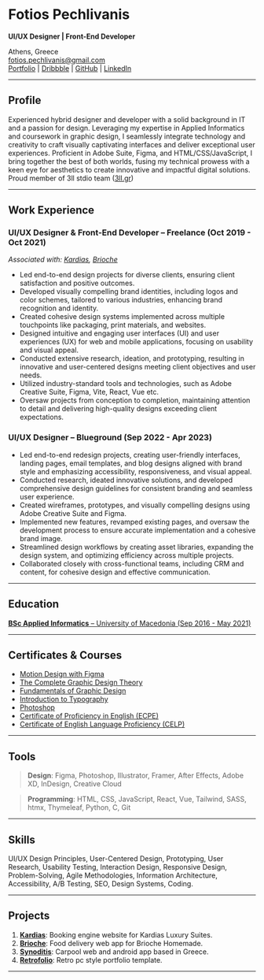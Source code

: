 # Fotios Pechlivanis

**UI/UX Designer | Front-End Developer**

Athens, Greece  
[fotios.pechlivanis@gmail.com](mailto:fotios.pechlivanis@gmail.com)  
[Portfolio](https://patriarxis.com) | [Dribbble](https://dribbble.com/patriarxis) | [GitHub](https://github.com/patriarxis) | [LinkedIn](https://linkedin.com/in/patriarxis)

---

## Profile

Experienced hybrid designer and developer with a solid background in IT and a passion for design. Leveraging my expertise in Applied Informatics and coursework in graphic design, I seamlessly integrate technology and creativity to craft visually captivating interfaces and deliver exceptional user experiences. Proficient in Adobe Suite, Figma, and HTML/CSS/JavaScript, I bring together the best of both worlds, fusing my technical prowess with a keen eye for aesthetics to create innovative and impactful digital solutions. Proud member of 3ll stdio team ([3ll.gr](https://3ll.gr))

---

## Work Experience

### UI/UX Designer & Front-End Developer – Freelance (Oct 2019 - Oct 2021)

_Associated with: [Kardias](#/projects/kardias), [Brioche](#/projects/brioche)_

- Led end-to-end design projects for diverse clients, ensuring client satisfaction and positive outcomes.
- Developed visually compelling brand identities, including logos and color schemes, tailored to various industries, enhancing brand recognition and identity.
- Created cohesive design systems implemented across multiple touchpoints like packaging, print materials, and websites.
- Designed intuitive and engaging user interfaces (UI) and user experiences (UX) for web and mobile applications, focusing on usability and visual appeal.
- Conducted extensive research, ideation, and prototyping, resulting in innovative and user-centered designs meeting client objectives and user needs.
- Utilized industry-standard tools and technologies, such as Adobe Creative Suite, Figma, Vite, React, Vue etc.
- Oversaw projects from conception to completion, maintaining attention to detail and delivering high-quality designs exceeding client expectations.

### UI/UX Designer – Blueground (Sep 2022 - Apr 2023)

- Led end-to-end redesign projects, creating user-friendly interfaces, landing pages, email templates, and blog designs aligned with brand style and emphasizing accessibility, responsiveness, and visual appeal.
- Conducted research, ideated innovative solutions, and developed comprehensive design guidelines for consistent branding and seamless user experience.
- Created wireframes, prototypes, and visually compelling designs using Adobe Creative Suite and Figma.
- Implemented new features, revamped existing pages, and oversaw the development process to ensure accurate implementation and a cohesive brand image.
- Streamlined design workflows by creating asset libraries, expanding the design system, and optimizing efficiency across multiple projects.
- Collaborated closely with cross-functional teams, including CRM and content, for cohesive design and effective communication.

---

## Education

[**BSc Applied Informatics** – University of Macedonia (Sep 2016 - May 2021)](https://patriarxis.com/certificates/bsc-applied-informatics-uom.pdf)

---

## Certificates & Courses

- [Motion Design with Figma](https://udemy-certificate.s3.amazonaws.com/pdf/UC-5b749fe8-8770-4df6-ad8a-2d3022d9228e.pdf)
- [The Complete Graphic Design Theory](https://udemy-certificate.s3.amazonaws.com/pdf/UC-746bc4e6-642f-4aba-87b4-d42952da2bea.pdf)
- [Fundamentals of Graphic Design](https://coursera.org/share/d0532c911f885c1b3505b74783894a88)
- [Introduction to Typography](https://coursera.org/share/1ec4d1ba7c3b3050ad1e92909c28dbc7)
- [Photoshop](https://patriarxis.com/certificates/photoshop.pdf)
- [Certificate of Proficiency in English (ECPE)](https://patriarxis.com/certificates/english-language/celp.jpg)
- [Certificate of English Language Proficiency (CELP)](https://patriarxis.com/certificates/english-language/ecpe.jpg)

---

## Tools

> **Design**:
> Figma, Photoshop, Illustrator, Framer, After Effects, Adobe XD, InDesign, Creative Cloud

> **Programming**:
> HTML, CSS, JavaScript, React, Vue, Tailwind, SASS, htmx, Thymeleaf, Python, C, Git

---

## Skills

UI/UX Design Principles, User-Centered Design, Prototyping, User Research, Usability Testing, Interaction Design, Responsive Design, Problem-Solving, Agile Methodologies, Information Architecture, Accessibility, A/B Testing, SEO, Design Systems, Coding.

---

## Projects

1. [**Kardias**](#/projects/kardias): Booking engine website for Kardias Luxury Suites.
2. [**Brioche**](#/projects/brioche): Food delivery web app for Brioche Homemade.
3. [**Synoditis**](#/projects/synoditis): Carpool web and android app based in Greece.
4. [**Retrofolio**](#/projects/retrofolio): Retro pc style portfolio template.

---
